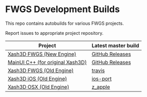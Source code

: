 # FWGS Development Builds

This repo contains autobuilds for various FWGS projects.

Report issues to appropriate project repository.

| Project | Latest master build |
| ---------- | ------------------- |
| [Xash3D FWGS (New Engine)](https://github.com/FWGS/xash3d-fwgs) | [GitHub Releases](https://github.com/FWGS/xash3d-fwgs/releases/tag/continuous) |
| [MainUI C++ (for original Xash3D)](https://github.com/FWGS/mainui_cpp) | [GitHub Releases](https://github.com/FWGS/mainui_cpp/releases/tag/continuous) |
| [Xash3D FWGS (Old Engine)](https://github.com/FWGS/xash3d-fwgs) | [travis](https://github.com/FWGS/xash3d-deploy/tree/travis-master) |
| [Xash3D iOS (Old Engine)](https://github.com/mittorn/xash3d-ios) | [ios-port](https://github.com/FWGS/xash3d-deploy/tree/ios-port-master) |
| [Xash3D OSX (Old Engine)](https://github.com/FWGS/xash3d-fwgs) | [z_apple](https://github.com/FWGS/xash3d-deploy/tree/z_apple-master) 
